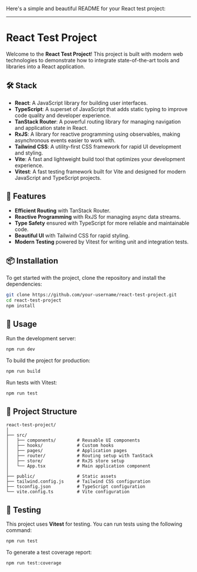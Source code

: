 Here's a simple and beautiful README for your React test project:

---

# React Test Project

Welcome to the **React Test Project**! This project is built with modern web technologies to demonstrate how to integrate state-of-the-art tools and libraries into a React application.

## 🛠️ Stack

- **React**: A JavaScript library for building user interfaces.
- **TypeScript**: A superset of JavaScript that adds static typing to improve code quality and developer experience.
- **TanStack Router**: A powerful routing library for managing navigation and application state in React.
- **RxJS**: A library for reactive programming using observables, making asynchronous events easier to work with.
- **Tailwind CSS**: A utility-first CSS framework for rapid UI development and styling.
- **Vite**: A fast and lightweight build tool that optimizes your development experience.
- **Vitest**: A fast testing framework built for Vite and designed for modern JavaScript and TypeScript projects.

## 🚀 Features

- **Efficient Routing** with TanStack Router.
- **Reactive Programming** with RxJS for managing async data streams.
- **Type Safety** ensured with TypeScript for more reliable and maintainable code.
- **Beautiful UI** with Tailwind CSS for rapid styling.
- **Modern Testing** powered by Vitest for writing unit and integration tests.

## 📦 Installation

To get started with the project, clone the repository and install the dependencies:

```bash
git clone https://github.com/your-username/react-test-project.git
cd react-test-project
npm install
```

## 🔨 Usage

Run the development server:

```bash
npm run dev
```

To build the project for production:

```bash
npm run build
```

Run tests with Vitest:

```bash
npm run test
```

## 📂 Project Structure

```
react-test-project/
│
├── src/
│   ├── components/        # Reusable UI components
│   ├── hooks/             # Custom hooks
│   ├── pages/             # Application pages
│   ├── router/            # Routing setup with TanStack
│   ├── store/             # RxJS store setup
│   └── App.tsx            # Main application component
│
├── public/                # Static assets
├── tailwind.config.js     # Tailwind CSS configuration
├── tsconfig.json          # TypeScript configuration
└── vite.config.ts         # Vite configuration
```

## 🧪 Testing

This project uses **Vitest** for testing. You can run tests using the following command:

```bash
npm run test
```

To generate a test coverage report:

```bash
npm run test:coverage
```
